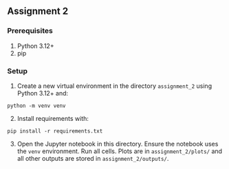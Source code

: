 ## Assignment 2

### Prerequisites
1. Python 3.12+
2. pip

### Setup
1. Create a new virtual environment in the directory `assignment_2` using Python 3.12+ and:
```
python -m venv venv
```
2. Install requirements with:
```
pip install -r requirements.txt
```
3. Open the Jupyter notebook in this directory. Ensure the notebook uses the `venv` environment. Run all cells. Plots are in `assignment_2/plots/` and all other outputs are stored in `assignment_2/outputs/`.

